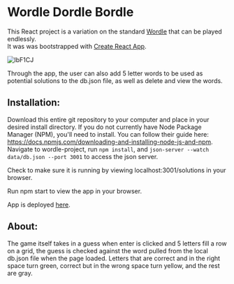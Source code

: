 # 

# Wordle Dordle Bordle 

This React project is a variation on the standard [Wordle](https://www.nytimes.com/games/wordle/index.html) that can be played endlessly.
<br>
It was was bootstrapped with [Create React App](https://github.com/facebook/create-react-app).

![lbF1CJ](https://i.makeagif.com/media/10-21-2022/lbF1CJ.gif)

Through the app, the user can also add 5 letter words to be used as potential solutions to the db.json file, as well as delete and view the words. 

## Installation:
Download this entire git repository to your computer and place in your desired install directory. If you do not currently have Node Package Manager (NPM), you'll need to install. You can follow their guide here: https://docs.npmjs.com/downloading-and-installing-node-js-and-npm. Navigate to wordle-project, run ```npm install```, and ```json-server --watch data/db.json --port 3001``` to access the json server. 


Check to make sure it is running by viewing localhost:3001/solutions in your browser.

Run npm start to view the app in your browser.

App is deployed [here](emrepp.github.io/wordle-project).

## About:

The game itself takes in a guess when enter is clicked and 5 letters fill a row on a grid, the guess is checked against the word pulled from the local db.json file when the page loaded. Letters that are correct and in the right space turn green, correct but in the wrong space turn yellow, and the rest are gray.




